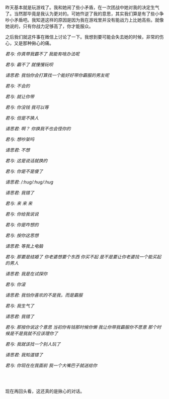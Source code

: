昨天基本就是玩游戏了。我和她闹了些小矛盾，在一次团战中她对我的决定生气了。当然那毕竟是我认为更对的。可她忤逆了我的意思，其实我们算是有了些小争吵小矛盾吧。我知道这样的原因是因为我在游戏里并没有能战力上比她高些。就像她说的，只有你战力足够高了，你才能服众。

之后我们就这件事在微信上讨论了一下。我想到要可能会失去她的时候，非常的伤心，又是那种揪心的痛。

*君与: 你真带我霸不了  我能有啥办法呢*

*君与: 霸不了 就慢慢玩呗*

*请思君: 我怕你会打算找一个能好好带你霸服的男友呢*

*君与: 不会的*

*君与: 就让你带*

*君与: 你没钱 我可以等*

*君与: 但是不换人*

*请思君: 啊？ 你换我不也会怪你的*

*君与: 想吵架吗*

*请思君: 不想*

*君与: 这是说话就换的*

*君与: 你是不是傻了*

*请思君: /:hug/:hug/:hug*

*请思君: 我错了*

*君与: 来 来 来*

*君与: 你给我说说*

*君与: 你是咋想的*

*君与: 按你这思想*

*请思君: 等我上电脑*

*君与: 那要是结婚了 你老婆想要个东西 你买不起 是不是要让你老婆找一个能买起的男人*

*请思君: 我是在试探你*

*君与: 你滚*

*请思君: 我怕你喜欢的不是我，而是霸服*

*君与: 我生气了*

*请思君: 我错了*

*君与: 那按你说这个意思 当初你有钱那时候你懒 我让你带我霸服你不愿意 那个时候是不是我就不应该理你了*

*君与: 我就该找一个别人玩了*

*请思君: 我知道错了*

*君与: 你现在在我面前 我一个大嘴巴子就送给你*

<br><br>

现在再回头看，这还真的是揪心的对话。